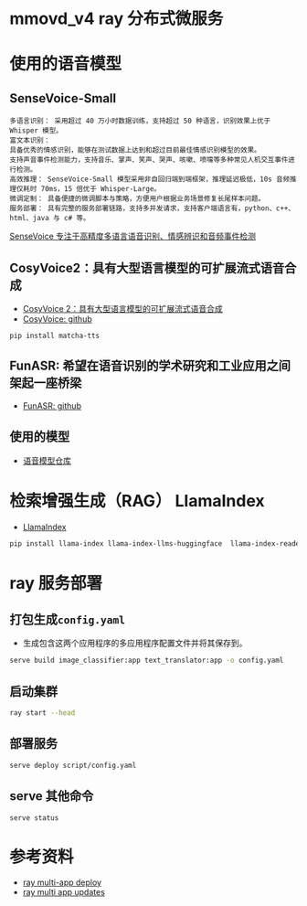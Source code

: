 # mmovd_v4 ray 分布式微服务

# 使用的语音模型

## SenseVoice-Small
```
多语言识别： 采用超过 40 万小时数据训练，支持超过 50 种语言，识别效果上优于 Whisper 模型。
富文本识别：
具备优秀的情感识别，能够在测试数据上达到和超过目前最佳情感识别模型的效果。
支持声音事件检测能力，支持音乐、掌声、笑声、哭声、咳嗽、喷嚏等多种常见人机交互事件进行检测。
高效推理： SenseVoice-Small 模型采用非自回归端到端框架，推理延迟极低，10s 音频推理仅耗时 70ms，15 倍优于 Whisper-Large。
微调定制： 具备便捷的微调脚本与策略，方便用户根据业务场景修复长尾样本问题。
服务部署： 具有完整的服务部署链路，支持多并发请求，支持客户端语言有，python、c++、html、java 与 c# 等。
```
[SenseVoice 专注于高精度多语言语音识别、情感辨识和音频事件检测](https://github.com/FunAudioLLM/SenseVoice/blob/main/README_zh.md)

## CosyVoice2：具有大型语言模型的可扩展流式语音合成

- [CosyVoice 2：具有大型语言模型的可扩展流式语音合成](https://funaudiollm.github.io/cosyvoice2/)
- [CosyVoice: github](https://github.com/FunAudioLLM/CosyVoice)

```
pip install matcha-tts
```

## FunASR: 希望在语音识别的学术研究和工业应用之间架起一座桥梁
- [FunASR: github](https://github.com/modelscope/FunASR/blob/main/README_zh.md)

## 使用的模型
- [语音模型仓库](https://github.com/modelscope/FunASR/blob/main/README_zh.md#%E6%A8%A1%E5%9E%8B%E4%BB%93%E5%BA%93)

# 检索增强生成（RAG） LlamaIndex
- [LlamaIndex](https://qwen.readthedocs.io/zh-cn/latest/framework/LlamaIndex.html)
```bash
pip install llama-index llama-index-llms-huggingface  llama-index-readers-web
```

# ray 服务部署

## 打包生成`config.yaml`
- 生成包含这两个应用程序的多应用程序配置文件并将其保存到。
```bash
serve build image_classifier:app text_translator:app -o config.yaml
```

## 启动集群
```bash
ray start --head
```

## 部署服务
```bash
serve deploy script/config.yaml
```
## serve 其他命令
```
serve status 
```
# 参考资料
- [ray multi-app deploy](https://docs.ray.io/en/releases-2.42.0/serve/multi-app.html)
- [ray multi app updates ](https://docs.ray.io/en/releases-2.42.0/serve/advanced-guides/inplace-updates.html#serve-inplace-updates)